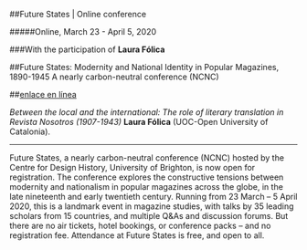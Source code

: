 ##Future States | Online conference

#####Online, March 23 - April 5, 2020

###With the participation of **Laura Fólica** 

##Future States: Modernity and National Identity in Popular Magazines, 1890-1945
A nearly carbon-neutral conference (NCNC)

##[enlace en línea](https://arthist.net/archive/22597)

*Between the local and the international: The role of literary translation in Revista Nosotros (1907-1943)* **Laura Fólica** (UOC-Open University of Catalonia).

___

Future States, a nearly carbon-neutral conference (NCNC) hosted by the Centre for Design History, University of Brighton, is now open for registration. The conference explores the constructive tensions between modernity and nationalism in popular magazines across the globe, in the late nineteenth and early twentieth century. Running from 23 March – 5 April 2020, this is a landmark event in magazine studies, with talks by 35 leading scholars from 15 countries, and multiple Q&As and discussion forums. But there are no air tickets, hotel bookings, or conference packs – and no registration fee. Attendance at Future States is free, and open to all.
